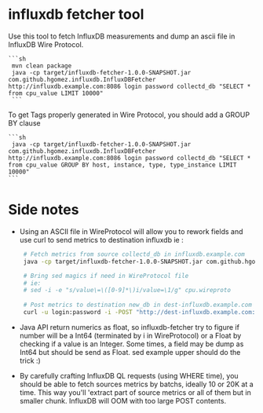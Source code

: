 # influxdb fetcher tool

Use this tool to fetch InfluxDB measurements and dump an ascii file in InfluxDB Wire Protocol.

    ```sh
     mvn clean package
     java -cp target/influxdb-fetcher-1.0.0-SNAPSHOT.jar com.github.hgomez.influxdb.InfluxDBFetcher http://influxdb.example.com:8086 login password collectd_db "SELECT * from cpu_value LIMIT 10000"
     ```

To get Tags properly generated in Wire Protocol, you should add a GROUP BY clause  
      
    ```sh
     java -cp target/influxdb-fetcher-1.0.0-SNAPSHOT.jar com.github.hgomez.influxdb.InfluxDBFetcher http://influxdb.example.com:8086 login password collectd_db "SELECT * from cpu_value GROUP BY host, instance, type, type_instance LIMIT 10000"
    ```


# Side notes

* Using an ASCII file in WireProtocol will allow you to rework fields and use curl to send metrics to destination influxdb ie :

    ```sh
     # Fetch metrics from source collectd_db in influxdb.example.com
     java -cp target/influxdb-fetcher-1.0.0-SNAPSHOT.jar com.github.hgomez.influxdb.InfluxDBFetcher http://influxdb.example.com:8086 login password collectd_db "SELECT * from cpu_value GROUP BY host, instance, type, type_instance LIMIT 10000" > cpu.wireproto

     # Bring sed magics if need in WireProtocol file
     # ie:
     # sed -i -e "s/value\=\([0-9]*\)i/value=\1/g" cpu.wireproto
     
     # Post metrics to destination new_db in dest-influxdb.example.com
     curl -u login:password -i -POST "http://dest-influxdb.example.com:8086/write?db=new_db" --data-binary @cpu.wireproto
     ```

* Java API return numerics as float, so influxdb-fetcher try to figure if number will be a Int64 (terminated by i in WireProtocol) or a Float by checking if a value is an Integer. Some times, a field may be dump as Int64 but should be send as Float. sed example upper should do the trick :)

* By carefully crafting InfluxDB QL requests (using WHERE time), you should be able to fetch sources metrics by batchs, ideally 10 or 20K at a time. This way you'll 'extract part of source metrics or all of them but in smaller chunk. InfluxDB will OOM with too large POST contents. 
